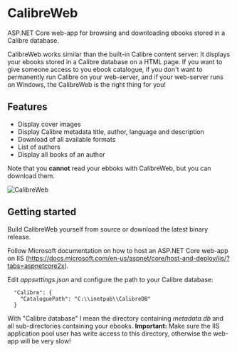 # CalibreWeb
ASP.NET Core web-app for browsing and downloading ebooks stored in a Calibre database.

CalibreWeb works similar than the built-in Calibre content server: It displays your ebooks stored in a Calibre database on a HTML page. If you want to give someone access to you ebook catalogue, if you don't want to permanently run Calibre on your web-server, and if your web-server runs on Windows, the CalibreWeb is the right thing for you!

## Features

- Display cover images
- Display Calibre metadata title, author, language and description
- Download of all available formats
- List of authors
- Display all books of an author

Note that you **cannot** read your ebboks with CalibreWeb, but you can download them.

![CalibreWeb](https://github.com/b43r/calibre-web/raw/master/calibre-web.png "CalibreWeb screenshot")

## Getting started

Build CalibreWeb yourself from source or download the latest binary release.

Follow Microsoft documentation on how to host an ASP.NET Core web-app on IIS (https://docs.microsoft.com/en-us/aspnet/core/host-and-deploy/iis/?tabs=aspnetcore2x).

Edit *appsettings.json* and configure the path to your Calibre database:
```
  "Calibre": {
    "CataloguePath": "C:\\inetpub\\CalibreDB"
  }
```

With "Calibre database" I mean the directory containing *metadata.db* and all sub-directories containing your ebooks.
**Important:** Make sure the IIS application pool user has write access to this directory, otherwise the web-app will be very slow!
